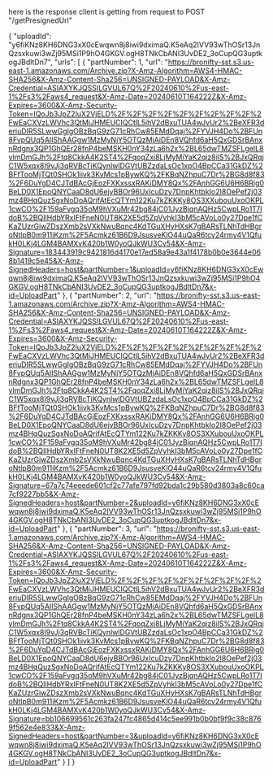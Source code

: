 here is the response client is getting from request to POST "/getPresignedUrl"

{
"uploadId": "y6fiKNz8KH6DNG3xX0cEwqwn8j8iwi9dximaQ.K5eAq2IVV93wThOSr13JnQzsxkuwi3wZj95MSi1P9hO4GKGV.ogH8TNkCbANI3UvDE2_3oCupQG3uptkogJBdltDn7",
"urls": [
{
"partNumber": 1,
"url": "https://bronifty-sst.s3.us-east-1.amazonaws.com/Archive.zip?X-Amz-Algorithm=AWS4-HMAC-SHA256&X-Amz-Content-Sha256=UNSIGNED-PAYLOAD&X-Amz-Credential=ASIAXYKJQSSILGVUL67Q%2F20240610%2Fus-east-1%2Fs3%2Faws4_request&X-Amz-Date=20240610T164222Z&X-Amz-Expires=3600&X-Amz-Security-Token=IQoJb3JpZ2luX2VjELD%2F%2F%2F%2F%2F%2F%2F%2F%2F%2FwEaCXVzLWVhc3QtMiJHMEUCIQCtlL5ihV2dBxuTUA4wJvUr2%2BeXFR3deriuDIR5SLwwGgIgOBzBqG9zG71cRhCw85EMdDqaj%2FYVJH4Do%2BFUn8FvpQUq5AIIShAAGgw1MzMyNjY5OTQzMjAiDEn8VQhfd6aH5QxGDSrBAnxnRdgnx3QP1GhQEr28fnP4beMSKH0nY34zLa6h2x%2BL65dwTMZSFLgeIL8yImDmGJh%2Ftq8CkkA4K2ST4%2FqoqZxi8LjMyMiYaK2qiz8ilS%2BJxQRqjC1W5xqx8I9vJj3qRVBcTiKQynlwlDGVtUBZzdaLsOc1xpO4BpCCa31GkDZ%2BFfTooMjTQt0SHOk1iivk3KvMcs1pBywKQ%2FKBqNZhpuC7Dr%2BG8d8f83%2F6DuYgD4CJTdBAcGjEozFXKxssxRAKiDMY8Qx%2FAnhGG6U6H6BRig0BeLD0X1EpoQNYCaaD8dU6ejyBBOr96UxIcuDzy7DnpKhtbkIo2I8OePef2j03mz4BHqQuzSgxNoDoAQrifAtEcQTYm122Ku7kZKKKy8OS3XXubouUxoOKPL1cwCO%2F159aFvgq35oM9hVXuMr42bg84jC01JyzBjqnAQHz5CwpLRo1T7IdoB%2BQIlHdbYRxIFtFneN0UT8K2XE5d5ZpVyhkI3bM5cAVoLo0y27Dpe1fCKaZUzrGiwZDszXmb2sVXkNwuBqnc4KdTGuXHyHXsK7gBARsTLNhTdHBgroNtlpB0m911iKzm%2F5Acmkz61B6D9JsusveKlO44uQaR6tcv24rmy4V1QfukH0LKj4LGM4BAMXvK420b1W0yoQJkWU3Cv54&X-Amz-Signature=183443919c9421816d4170e17ed58a9e43a1f4178b0b0e3644e068b1419c5e45&X-Amz-SignedHeaders=host&partNumber=1&uploadId=y6fiKNz8KH6DNG3xX0cEwqwn8j8iwi9dximaQ.K5eAq2IVV93wThOSr13JnQzsxkuwi3wZj95MSi1P9hO4GKGV.ogH8TNkCbANI3UvDE2_3oCupQG3uptkogJBdltDn7&x-id=UploadPart"
},
{
"partNumber": 2,
"url": "https://bronifty-sst.s3.us-east-1.amazonaws.com/Archive.zip?X-Amz-Algorithm=AWS4-HMAC-SHA256&X-Amz-Content-Sha256=UNSIGNED-PAYLOAD&X-Amz-Credential=ASIAXYKJQSSILGVUL67Q%2F20240610%2Fus-east-1%2Fs3%2Faws4_request&X-Amz-Date=20240610T164222Z&X-Amz-Expires=3600&X-Amz-Security-Token=IQoJb3JpZ2luX2VjELD%2F%2F%2F%2F%2F%2F%2F%2F%2F%2FwEaCXVzLWVhc3QtMiJHMEUCIQCtlL5ihV2dBxuTUA4wJvUr2%2BeXFR3deriuDIR5SLwwGgIgOBzBqG9zG71cRhCw85EMdDqaj%2FYVJH4Do%2BFUn8FvpQUq5AIIShAAGgw1MzMyNjY5OTQzMjAiDEn8VQhfd6aH5QxGDSrBAnxnRdgnx3QP1GhQEr28fnP4beMSKH0nY34zLa6h2x%2BL65dwTMZSFLgeIL8yImDmGJh%2Ftq8CkkA4K2ST4%2FqoqZxi8LjMyMiYaK2qiz8ilS%2BJxQRqjC1W5xqx8I9vJj3qRVBcTiKQynlwlDGVtUBZzdaLsOc1xpO4BpCCa31GkDZ%2BFfTooMjTQt0SHOk1iivk3KvMcs1pBywKQ%2FKBqNZhpuC7Dr%2BG8d8f83%2F6DuYgD4CJTdBAcGjEozFXKxssxRAKiDMY8Qx%2FAnhGG6U6H6BRig0BeLD0X1EpoQNYCaaD8dU6ejyBBOr96UxIcuDzy7DnpKhtbkIo2I8OePef2j03mz4BHqQuzSgxNoDoAQrifAtEcQTYm122Ku7kZKKKy8OS3XXubouUxoOKPL1cwCO%2F159aFvgq35oM9hVXuMr42bg84jC01JyzBjqnAQHz5CwpLRo1T7IdoB%2BQIlHdbYRxIFtFneN0UT8K2XE5d5ZpVyhkI3bM5cAVoLo0y27Dpe1fCKaZUzrGiwZDszXmb2sVXkNwuBqnc4KdTGuXHyHXsK7gBARsTLNhTdHBgroNtlpB0m911iKzm%2F5Acmkz61B6D9JsusveKlO44uQaR6tcv24rmy4V1QfukH0LKj4LGM4BAMXvK420b1W0yoQJkWU3Cv54&X-Amz-Signature=67a7c74eeede601cf2c77afe797fd92bda1c29b580d3803a8c60ca7cf9227bb5&X-Amz-SignedHeaders=host&partNumber=2&uploadId=y6fiKNz8KH6DNG3xX0cEwqwn8j8iwi9dximaQ.K5eAq2IVV93wThOSr13JnQzsxkuwi3wZj95MSi1P9hO4GKGV.ogH8TNkCbANI3UvDE2_3oCupQG3uptkogJBdltDn7&x-id=UploadPart"
},
{
"partNumber": 3,
"url": "https://bronifty-sst.s3.us-east-1.amazonaws.com/Archive.zip?X-Amz-Algorithm=AWS4-HMAC-SHA256&X-Amz-Content-Sha256=UNSIGNED-PAYLOAD&X-Amz-Credential=ASIAXYKJQSSILGVUL67Q%2F20240610%2Fus-east-1%2Fs3%2Faws4_request&X-Amz-Date=20240610T164222Z&X-Amz-Expires=3600&X-Amz-Security-Token=IQoJb3JpZ2luX2VjELD%2F%2F%2F%2F%2F%2F%2F%2F%2F%2FwEaCXVzLWVhc3QtMiJHMEUCIQCtlL5ihV2dBxuTUA4wJvUr2%2BeXFR3deriuDIR5SLwwGgIgOBzBqG9zG71cRhCw85EMdDqaj%2FYVJH4Do%2BFUn8FvpQUq5AIIShAAGgw1MzMyNjY5OTQzMjAiDEn8VQhfd6aH5QxGDSrBAnxnRdgnx3QP1GhQEr28fnP4beMSKH0nY34zLa6h2x%2BL65dwTMZSFLgeIL8yImDmGJh%2Ftq8CkkA4K2ST4%2FqoqZxi8LjMyMiYaK2qiz8ilS%2BJxQRqjC1W5xqx8I9vJj3qRVBcTiKQynlwlDGVtUBZzdaLsOc1xpO4BpCCa31GkDZ%2BFfTooMjTQt0SHOk1iivk3KvMcs1pBywKQ%2FKBqNZhpuC7Dr%2BG8d8f83%2F6DuYgD4CJTdBAcGjEozFXKxssxRAKiDMY8Qx%2FAnhGG6U6H6BRig0BeLD0X1EpoQNYCaaD8dU6ejyBBOr96UxIcuDzy7DnpKhtbkIo2I8OePef2j03mz4BHqQuzSgxNoDoAQrifAtEcQTYm122Ku7kZKKKy8OS3XXubouUxoOKPL1cwCO%2F159aFvgq35oM9hVXuMr42bg84jC01JyzBjqnAQHz5CwpLRo1T7IdoB%2BQIlHdbYRxIFtFneN0UT8K2XE5d5ZpVyhkI3bM5cAVoLo0y27Dpe1fCKaZUzrGiwZDszXmb2sVXkNwuBqnc4KdTGuXHyHXsK7gBARsTLNhTdHBgroNtlpB0m911iKzm%2F5Acmkz61B6D9JsusveKlO44uQaR6tcv24rmy4V1QfukH0LKj4LGM4BAMXvK420b1W0yoQJkWU3Cv54&X-Amz-Signature=bb106699561c263fa247fc4865d414c5ee991b0b0bf9f9c38c8769f562e4e833&X-Amz-SignedHeaders=host&partNumber=3&uploadId=y6fiKNz8KH6DNG3xX0cEwqwn8j8iwi9dximaQ.K5eAq2IVV93wThOSr13JnQzsxkuwi3wZj95MSi1P9hO4GKGV.ogH8TNkCbANI3UvDE2_3oCupQG3uptkogJBdltDn7&x-id=UploadPart"
}
]
}
